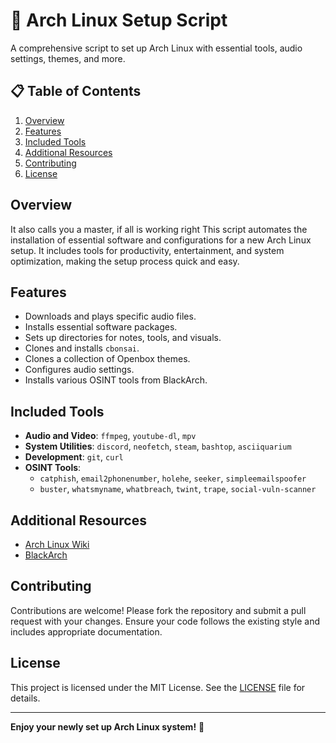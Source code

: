 # 🐧 Arch Linux Setup Script

A comprehensive script to set up Arch Linux with essential tools, audio settings, themes, and more.

## 📋 Table of Contents

1. [Overview](#overview)
2. [Features](#features)
3. [Included Tools](#included-tools)
4. [Additional Resources](#additional-resources)
5. [Contributing](#contributing)
6. [License](#license)

## Overview

It also calls you a master, if all is working right
This script automates the installation of essential software and configurations for a new Arch Linux setup. It includes tools for productivity, entertainment, and system optimization, making the setup process quick and easy.

## Features

- Downloads and plays specific audio files.
- Installs essential software packages.
- Sets up directories for notes, tools, and visuals.
- Clones and installs `cbonsai`.
- Clones a collection of Openbox themes.
- Configures audio settings.
- Installs various OSINT tools from BlackArch.



## Included Tools

- **Audio and Video**: `ffmpeg`, `youtube-dl`, `mpv`
- **System Utilities**: `discord`, `neofetch`, `steam`, `bashtop`, `asciiquarium`
- **Development**: `git`, `curl`
- **OSINT Tools**:
  - `catphish`, `email2phonenumber`, `holehe`, `seeker`, `simpleemailspoofer`
  - `buster`, `whatsmyname`, `whatbreach`, `twint`, `trape`, `social-vuln-scanner`

## Additional Resources

- [Arch Linux Wiki](https://wiki.archlinux.org/)
- [BlackArch](https://blackarch.org/)

## Contributing

Contributions are welcome! Please fork the repository and submit a pull request with your changes. Ensure your code follows the existing style and includes appropriate documentation.

## License

This project is licensed under the MIT License. See the [LICENSE](LICENSE) file for details.

---

**Enjoy your newly set up Arch Linux system!** 🎉
